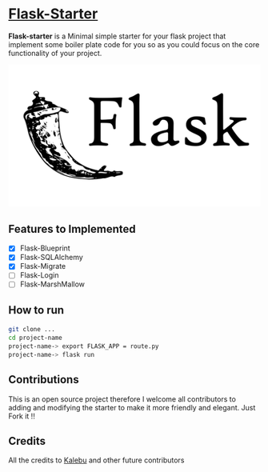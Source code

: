 # [Flask-Starter](#)

**Flask-starter** is a Minimal simple starter for your flask project that implement some boiler plate code for you so as you could focus on the core functionality of your project.

<img src="flask.webp">

## Features to Implemented

- [x] Flask-Blueprint
- [x] Flask-SQLAlchemy
- [x] Flask-Migrate
- [ ] Flask-Login
- [ ] Flask-MarshMallow

## How to run

```bash
git clone ...
cd project-name
project-name-> export FLASK_APP = route.py 
project-name-> flask run 
```

## Contributions

This is an open source project therefore I welcome all contributors to adding and modifying the starter to make it more friendly and elegant. Just Fork it !!

## Credits

All the credits to [Kalebu](https://github.com/kalebu) and other future contributors
